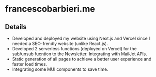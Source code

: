 # francescobarbieri.me

## Details

- Developed and deployed my website using Next.js and Vercel since I needed a SEO-frendly website (unlike React.js).
- Developed 2 serverless functions (deployed on Vercel) for the sub/unsub fucntion to the Newsletter. Integrating with MailJet APIs.
- Static generation of all pages to achieve a better user experience and faster load times.
- Integrating some MUI components to save time.